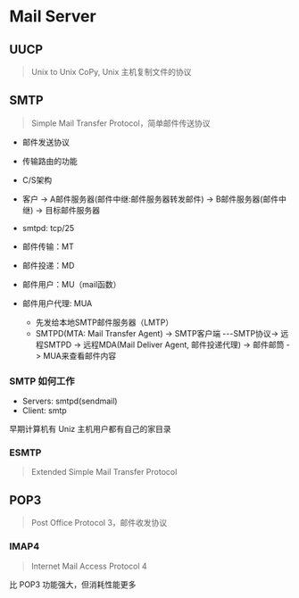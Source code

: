 # Mail Server

## UUCP

> Unix to Unix CoPy, Unix 主机复制文件的协议

## SMTP

> Simple Mail Transfer Protocol，简单邮件传送协议

- 邮件发送协议
- 传输路由的功能
- C/S架构

- 客户 -> A邮件服务器(邮件中继:邮件服务器转发邮件) -> B邮件服务器(邮件中继) -> 目标邮件服务器

- smtpd: tcp/25

- 邮件传输：MT
- 邮件投递：MD
- 邮件用户：MU（mail函数）
- 邮件用户代理: MUA
  - 先发给本地SMTP邮件服务器（LMTP）
  - SMTPD(MTA: Mail Transfer Agent) -> SMTP客户端 ---SMTP协议-> 远程SMTPD -> 远程MDA(Mail Deliver Agent, 邮件投递代理) -> 邮件邮筒 -> MUA来查看邮件内容

### SMTP 如何工作

- Servers: smtpd(sendmail)
- Client: smtp

早期计算机有 Uniz 主机用户都有自己的家目录

### ESMTP

> Extended Simple Mail Transfer Protocol

## POP3

> Post Office Protocol 3，邮件收发协议

### IMAP4

> Internet Mail Access Protocol 4

比 POP3 功能强大，但消耗性能更多



